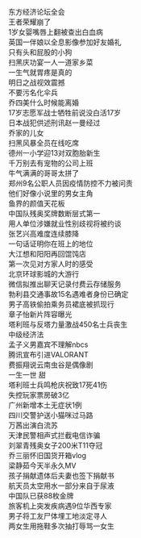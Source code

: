 东方经济论坛全会  
王者荣耀崩了  
1岁女婴嘴唇上翻被查出白血病  
英国一伴娘以全息影像参加好友婚礼  
只有头和屁股的小狗  
扫黑庆功宴一人一道家乡菜  
一生气就胃疼是真的  
明日之战视效震撼  
不要污名化伞兵  
乔四美什么时候能离婚  
17岁志愿军战士牺牲前说没白活17岁  
日本战犯供述刑讯赵一曼经过  
乔家的儿女  
扫黑风暴全员在线吃席  
德州一小学迎13对双胞胎新生  
千万别去有宠物的公司上班  
牛气满满的哥哥太拼了  
郑州9名公职人员因疫情防控不力被问责  
他们好像小说里的男女主角  
鱼界的颜值天花板  
中国队残奥奖牌数断层式第一  
用人单位涉嫌就业性别歧视将被约谈  
张艺兴高难度连续膝降  
一句话证明你在班上的地位  
大江想和阳阳再回馄饨店  
第一次见对方家人时的感受  
北京环球影城的大游行  
微信拟推出聊天记录付费云存储服务  
勃利县交通事故15名遇难者身份已确定  
男子高铁偷拍乘务员裙底被抓现行  
章子怡新片阵容曝光  
塔利班与反塔力量激战450名士兵丧生  
中级经济法  
孟子义男嘉宾不理解nbcs  
腾讯宣布引进VALORANT  
费振翔说云南虫谷是偶像剧  
一生一世 甜  
塔利班士兵鸣枪庆祝致17死41伤  
失控玩家票房破3亿  
广州新增本土无症状1例  
四川交警护送小猫咪过马路  
万茜出演白流苏  
天津民警相声式拦截电信诈骗  
刘翠青残奥女子200米T11夺冠  
乔三丽怀旧国货开箱vlog  
梁静茹今天半永久MV  
孩子捐献遗体后夫妻也签下捐献书  
航天员太空用水一部分来自于尿液  
中国队已获88枚金牌  
旅客机上突发疾病遇9位华西专家  
男子将工友尸体埋工地淡定寻人  
两女生用拖鞋多次抽打辱骂一女生  
